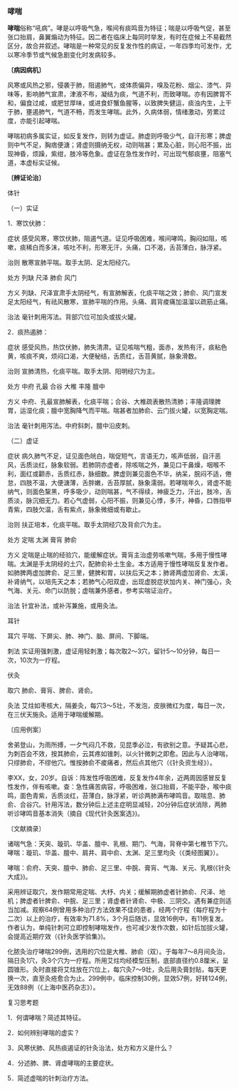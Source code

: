 ### 哮喘

**哮喘**俗称“吼病”。哮是以呼吸气急，喉间有痰鸣音为特征；喘是以呼吸气促，甚至张口抬肩，鼻翼煽动为特征。因二者在临床上每同时举发，有时在症候上不易截然区分，故合并叙述。哮喘是一种常见的反复发作性的病证，一年四季均可发作，尤以寒冷季节或气候急剧变化时发病较多。

**〔病因病机〕**

风寒或风热之邪，侵袭于肺，阻遏肺气，或体质偏异，嗅及花粉、烟尘、漆气、异味等，影响肺气宣肃，津液不布，凝结为痰，气道不利，而致哮喘。亦有因脾胃不和，偏食过咸，或肥甘厚味，或进食虾蟹鱼腥等，以致脾失健运，痰浊内生，上干于肺，壅遏肺气，气道不畅，而发生哮喘。此外，久病体弱，情绪激动，劳累过度，亦能引起哮喘。

哮喘初病多属实证，如反复发作，则转为虚证。肺虚则呼吸少气，自汗形寒；脾虚则中气不足，胸痞便溏；肾虚则摄纳无权，动则喘甚；累及心脏，则心阳不振，出现神昏，烦躁，紫绀，肢冷等危象。虚证在急性发作时，可出现气郁痰壅，阻塞气道，本虚标实证候。

**〔辨证论治〕**

体针

（一）实证

1．寒饮伏肺：

症状  感受风寒，寒饮伏肺，阻遏气道。证见呼吸困难，喉间哮鸣，胸闷如阻，咳嗽，痰稀白而多沫，咳吐不利，形寒无汗，头痛，口不渴，舌苔薄白，脉浮紧。

治则  散寒宣肺平喘。取手太阴、足太阳经穴。

处方  列缺  尺泽  肺俞  风门

方义  列缺、尺泽宣肃手太阴经气，有宣肺解表，化痰平喘之效；肺俞、风门宣发足太阳经气，有祛风散寒，宣肺平喘的作用。头痛、肩背痠痛加温溜以疏筋止痛。

治法  毫针刺用泻法。背部穴位可加灸或拔火罐。

2．痰热遏肺：

症状  感受风热，热饮伏肺，肺失清肃。证见咳喘气粗，面赤，发热有汗，痰粘色黄，咳痰不爽，烦闷口渴，大便秘结，舌质红，舌苔黄腻，脉象滑数。

治则  宣肺清热，化痰平喘。取手太阴、阳明经穴为主。

处方  中府  孔最  合谷  大椎  丰隆  膻中

方义  中府、孔最宣肺解表，化痰平喘；合谷、大椎疏表散热清肺；丰隆调理脾胃，运湿化痰；膻中宽胸降气而平喘。喘甚者加肺俞、云门拔火罐，以宽胸定喘。

治法  毫针刺用泻法。中府斜刺，膻中沿皮刺。

（二）虚证

症状  病久肺气不足，证见面色㿠白，喘促短气，言语无力，咳声低弱，自汗恶风，舌质淡红，脉象软弱。若肺阴亦虚者，除咳喘之外，兼见口干鼻燥，咽喉不利，面红或颧赤，舌质红赤，脉细数。脾虚则兼见面色不华，纳呆，脘闷不适，倦怠，四肢不温，大便溏薄，舌胖嫩，舌苔厚腻，脉象濡弱。若哮喘年久，肾虚不能纳气，则面色黧黑，呼多吸少，动则喘甚，气不得续，神疲乏力，汗出，肢冷，舌质淡，脉沉细无力。若心气虚弱，心阳不振，则兼见心悸，多汗，神昏，口唇指甲青紫，四肢欠温，舌有紫点，脉象微细或有歇止。

治则  扶正培本，化痰平喘。取手太阴经穴及背俞穴为主。

处方  定喘  太渊  膏肓  肺俞

方义  定喘是止喘的经验穴，能缓解症状。膏肓主治虚劳咳嗽气喘，多用于慢性哮喘。太渊是手太阴经的土穴，配肺俞补土生金。本方适用于慢性哮喘反复发作者。如肺脾两虚加脾俞、足三里，健脾和胃，以扶后天之本；肺肾两虚加肾俞、太溪，补肾纳气，以培先天之本；若肺气心阳双虚，出现虚脱症状加内关、神门强心，灸气海、关元、命门以防脱；虚喘兼外感者，参考实喘证治疗。

治法  针宜补法，或补泻兼施，或用灸法。

耳针

耳穴  平喘、下屏尖、肺、神门、脑、屏间、下脚端。

刺法  实证用强刺激，虚证用轻刺激；每次取2～3穴，留针5～10分钟，每日一次，10次为一疗程。

伏灸

取穴  肺俞、膏肓、脾俞、肾俞。

灸法  艾炷如枣核大，隔姜灸，每穴3～5壮，不发泡，皮肤微红为度，每日一次，在三伏天施灸。适用于哮喘缓解期。

〔应用例案〕

舍弟登山，为雨所搏，一夕气闷几不救，见昆季必泣，有欲别之意。予疑其心悲，为刺百会不效，按其肺俞，云其疼如锥刺，以火针微刺之即愈。因此与人治哮喘，只缪肺俞，不缪他穴。惟按肺俞不痠痛者，然后点其他穴（《针灸资生经》）。

李XX，女，20岁。自诉：阵发性呼吸困难，反复发作4年余，近两周因感冒反复性发作，伴有咳嗽。查：急性痛苦病容，呼吸困难，张口抬肩，不能平卧，喉中痰鸣，面色青紫，舌质淡红，苔薄白，脉浮紧，听诊两肺满布哮鸣音。取喘息、肺俞、合谷穴。针用泻法，数分钟后上述主症明显减轻，20分钟后症状消除，两肺听诊哮鸣音基本消失（摘自《现代针灸医案选》)。

〔文献摘录〕

诸喘气急：天突、璇玑、华盖、膻中、乳根、期门、气海，背脊中第七椎节下穴。哮喘：璇玑、华盖、膻中、肩井、肩中俞、太渊、足三里均灸（《类经图翼》）。

哮喘：俞府、天突、膻中、肺俞、足三里、中脘、膏肓、气海、关元、乳根(《针灸大成》)。

采用辨证取穴，发作期常用定喘、大杼、内关；缓解期肺虚者针肺俞、尺泽、地机；脾虚者针脾俞、中脘、足三里；肾虚者针肾俞、中极、三阴交。遇有兼症则适当加减。观察64例曾用多种治疗方法效果不佳的患者，经两个疗程（每疗程为十二次）以上的治疗，有效率为71.8%，3个月后随访，显效16例中，有11例复发。作者认为，单纯针刺可立即控制哮喘发作，也可减少发作次数，如针后加拔火罐，会提高近期疗效（《针灸医学验集》)。

化脓灸治疗哮喘299例，选用的穴位是大椎、肺俞（双）。于每年7～8月间灸治，隔日灸1穴，灸3个穴为一疗程。所用艾炷均经模型压制，底部直径约0.8厘米，呈圆锥形。灸时直接将艾炷放在穴位上，每穴灸7～9壮，灸后用灸膏封贴，每天更换一次，直至灸疮愈合为止。299例中，临床控制30例，显效57例，好转124例，无效88例（《上海中医药杂志》）。

复习思考题

1．何谓哮喘？简述其特征。

2．如何辨别哮喘的虚实？

3．风寒伏肺、风热痰遏证的针灸治法，处方和方义是什么？

4．分述肺、脾、肾虚哮喘的主要症状。

5．简述虚喘的针刺治疗方法。
